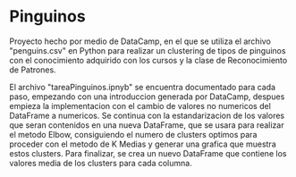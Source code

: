 # Pinguinos

Proyecto hecho por medio de DataCamp, en el que se utiliza el archivo "penguins.csv" en Python para realizar un clustering de tipos de pinguinos con el conocimiento adquirido con los cursos y la clase de Reconocimiento de Patrones.

El archivo "tareaPinguinos.ipnyb" se encuentra documentado para cada paso, empezando con una introduccion generada por DataCamp, despues empieza la implementacion con el cambio de valores no numericos del DataFrame a numericos. Se continua con la estandarizacion de los valores que seran contenidos en una nueva DataFrame, que se usara para realizar el metodo Elbow, consiguiendo el numero de clusters optimos para proceder con el metodo de K Medias y generar una grafica que muestra estos clusters. Para finalizar, se crea un nuevo DataFrame que contiene los valores media de los clusters para cada columna.
